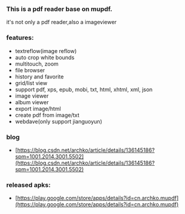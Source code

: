 ### This is a pdf reader base on mupdf.
it's not only a pdf reader,also a imageviewer

### features:

* textreflow(image reflow)
* auto crop white bounds
* multitouch, zoom
* file browser
* history and favorite
* grid/list view
* support pdf, xps, epub, mobi, txt, html, xhtml, xml, json
* image viewer
* album viewer
* export image/html
* create pdf from image/txt
* webdave(only support jianguoyun)

### blog
- [https://blog.csdn.net/archko/article/details/136145186?spm=1001.2014.3001.5502](https://blog.csdn.net/archko/article/details/136145186?spm=1001.2014.3001.5502)

### released apks:

- [https://play.google.com/store/apps/details?id=cn.archko.mupdf](https://play.google.com/store/apps/details?id=cn.archko.mupdf)
